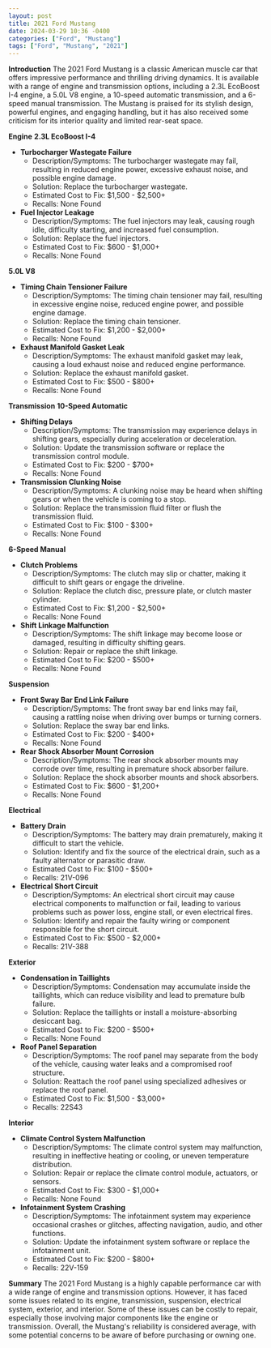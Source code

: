 ```yaml
---
layout: post
title: 2021 Ford Mustang
date: 2024-03-29 10:36 -0400
categories: ["Ford", "Mustang"]
tags: ["Ford", "Mustang", "2021"]
---
```

**Introduction**
The 2021 Ford Mustang is a classic American muscle car that offers impressive performance and thrilling driving dynamics. It is available with a range of engine and transmission options, including a 2.3L EcoBoost I-4 engine, a 5.0L V8 engine, a 10-speed automatic transmission, and a 6-speed manual transmission. The Mustang is praised for its stylish design, powerful engines, and engaging handling, but it has also received some criticism for its interior quality and limited rear-seat space.

**Engine**
**2.3L EcoBoost I-4**
* **Turbocharger Wastegate Failure**
    * Description/Symptoms: The turbocharger wastegate may fail, resulting in reduced engine power, excessive exhaust noise, and possible engine damage.
    * Solution: Replace the turbocharger wastegate.
    * Estimated Cost to Fix: $1,500 - $2,500+
    * Recalls: None Found
* **Fuel Injector Leakage**
    * Description/Symptoms: The fuel injectors may leak, causing rough idle, difficulty starting, and increased fuel consumption.
    * Solution: Replace the fuel injectors.
    * Estimated Cost to Fix: $600 - $1,000+
    * Recalls: None Found

**5.0L V8**
* **Timing Chain Tensioner Failure**
    * Description/Symptoms: The timing chain tensioner may fail, resulting in excessive engine noise, reduced engine power, and possible engine damage.
    * Solution: Replace the timing chain tensioner.
    * Estimated Cost to Fix: $1,200 - $2,000+
    * Recalls: None Found
* **Exhaust Manifold Gasket Leak**
    * Description/Symptoms: The exhaust manifold gasket may leak, causing a loud exhaust noise and reduced engine performance.
    * Solution: Replace the exhaust manifold gasket.
    * Estimated Cost to Fix: $500 - $800+
    * Recalls: None Found

**Transmission**
**10-Speed Automatic**
* **Shifting Delays**
    * Description/Symptoms: The transmission may experience delays in shifting gears, especially during acceleration or deceleration.
    * Solution: Update the transmission software or replace the transmission control module.
    * Estimated Cost to Fix: $200 - $700+
    * Recalls: None Found
* **Transmission Clunking Noise**
    * Description/Symptoms: A clunking noise may be heard when shifting gears or when the vehicle is coming to a stop.
    * Solution: Replace the transmission fluid filter or flush the transmission fluid.
    * Estimated Cost to Fix: $100 - $300+
    * Recalls: None Found

**6-Speed Manual**
* **Clutch Problems**
    * Description/Symptoms: The clutch may slip or chatter, making it difficult to shift gears or engage the driveline.
    * Solution: Replace the clutch disc, pressure plate, or clutch master cylinder.
    * Estimated Cost to Fix: $1,200 - $2,500+
    * Recalls: None Found
* **Shift Linkage Malfunction**
    * Description/Symptoms: The shift linkage may become loose or damaged, resulting in difficulty shifting gears.
    * Solution: Repair or replace the shift linkage.
    * Estimated Cost to Fix: $200 - $500+
    * Recalls: None Found

**Suspension**
* **Front Sway Bar End Link Failure**
    * Description/Symptoms: The front sway bar end links may fail, causing a rattling noise when driving over bumps or turning corners.
    * Solution: Replace the sway bar end links.
    * Estimated Cost to Fix: $200 - $400+
    * Recalls: None Found
* **Rear Shock Absorber Mount Corrosion**
    * Description/Symptoms: The rear shock absorber mounts may corrode over time, resulting in premature shock absorber failure.
    * Solution: Replace the shock absorber mounts and shock absorbers.
    * Estimated Cost to Fix: $600 - $1,200+
    * Recalls: None Found

**Electrical**
* **Battery Drain**
    * Description/Symptoms: The battery may drain prematurely, making it difficult to start the vehicle.
    * Solution: Identify and fix the source of the electrical drain, such as a faulty alternator or parasitic draw.
    * Estimated Cost to Fix: $100 - $500+
    * Recalls: 21V-096
* **Electrical Short Circuit**
    * Description/Symptoms: An electrical short circuit may cause electrical components to malfunction or fail, leading to various problems such as power loss, engine stall, or even electrical fires.
    * Solution: Identify and repair the faulty wiring or component responsible for the short circuit.
    * Estimated Cost to Fix: $500 - $2,000+
    * Recalls: 21V-388

**Exterior**
* **Condensation in Taillights**
    * Description/Symptoms: Condensation may accumulate inside the taillights, which can reduce visibility and lead to premature bulb failure.
    * Solution: Replace the taillights or install a moisture-absorbing desiccant bag.
    * Estimated Cost to Fix: $200 - $500+
    * Recalls: None Found
* **Roof Panel Separation**
    * Description/Symptoms: The roof panel may separate from the body of the vehicle, causing water leaks and a compromised roof structure.
    * Solution: Reattach the roof panel using specialized adhesives or replace the roof panel.
    * Estimated Cost to Fix: $1,500 - $3,000+
    * Recalls: 22S43

**Interior**
* **Climate Control System Malfunction**
    * Description/Symptoms: The climate control system may malfunction, resulting in ineffective heating or cooling, or uneven temperature distribution.
    * Solution: Repair or replace the climate control module, actuators, or sensors.
    * Estimated Cost to Fix: $300 - $1,000+
    * Recalls: None Found
* **Infotainment System Crashing**
    * Description/Symptoms: The infotainment system may experience occasional crashes or glitches, affecting navigation, audio, and other functions.
    * Solution: Update the infotainment system software or replace the infotainment unit.
    * Estimated Cost to Fix: $200 - $800+
    * Recalls: 22V-159

**Summary**
The 2021 Ford Mustang is a highly capable performance car with a wide range of engine and transmission options. However, it has faced some issues related to its engine, transmission, suspension, electrical system, exterior, and interior. Some of these issues can be costly to repair, especially those involving major components like the engine or transmission. Overall, the Mustang's reliability is considered average, with some potential concerns to be aware of before purchasing or owning one.
